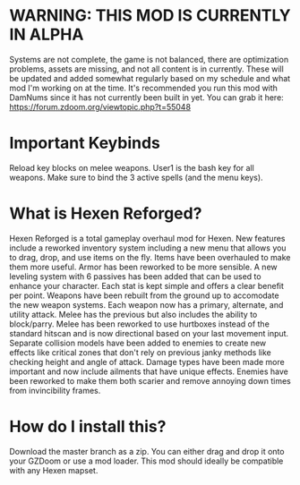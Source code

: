 # WARNING: THIS MOD IS CURRENTLY IN ALPHA
Systems are not complete, the game is not balanced, there are optimization problems, assets are missing, and not all content is in currently. These will be updated and added somewhat regularly based on my schedule and what mod I'm working on at the time.
It's recommended you run this mod with DamNums since it has not currently been built in yet. You can grab it here: https://forum.zdoom.org/viewtopic.php?t=55048
# Important Keybinds
Reload key blocks on melee weapons. User1 is the bash key for all weapons. Make sure to bind the 3 active spells (and the menu keys).
# What is Hexen Reforged?
Hexen Reforged is a total gameplay overhaul mod for Hexen. New features include a reworked inventory system including a new menu that allows you to drag, drop, and use items on the fly. Items have been overhauled to make them more useful. Armor has been reworked to be more sensible. A new leveling system with 6 passives has been added that can be used to enhance your character. Each stat is kept simple and offers a clear benefit per point. Weapons have been rebuilt from the ground up to accomodate the new weapon systems. Each weapon now has a primary, alternate, and utility attack. Melee has the previous but also includes the ability to block/parry. Melee has been reworked to use hurtboxes instead of the standard hitscan and is now directional based on your last movement input. Separate collision models have been added to enemies to create new effects like critical zones that don't rely on previous janky methods like checking height and angle of attack. Damage types have been made more important and now include ailments that have unique effects. Enemies have been reworked to make them both scarier and remove annoying down times from invincibility frames.
# How do I install this?
Download the master branch as a zip. You can either drag and drop it onto your GZDoom or use a mod loader. This mod should ideally be compatible with any Hexen mapset.
